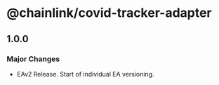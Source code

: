 # @chainlink/covid-tracker-adapter

## 1.0.0

### Major Changes

- EAv2 Release. Start of individual EA versioning.
